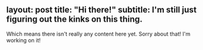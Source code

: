 layout: post
title: "Hi there!"
subtitle: I'm still just figuring out the kinks on this thing.
---
Which means there isn't really any content here yet. Sorry about that! I'm working on it!
